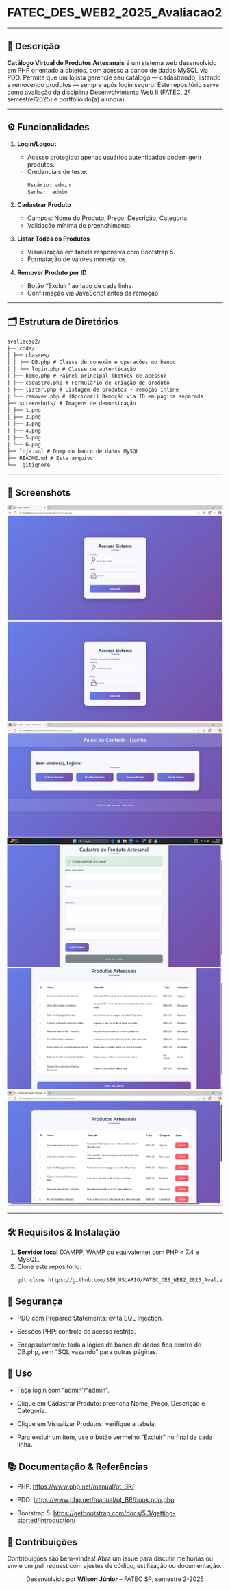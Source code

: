 # FATEC_DES_WEB2_2025_Avaliacao2

---

## 📖 Descrição

**Catálogo Virtual de Produtos Artesanais** é um sistema web desenvolvido em PHP orientado a objetos, com acesso a banco de dados MySQL via PDO. Permite que um lojista gerencie seu catálogo — cadastrando, listando e removendo produtos — sempre após login seguro. Este repositório serve como avaliação da disciplina Desenvolvimento Web II (FATEC, 2º semestre/2025) e portfólio do(a) aluno(a).

---

## ⚙️ Funcionalidades

1. **Login/Logout**

   - Acesso protegido: apenas usuários autenticados podem gerir produtos.
   - Credenciais de teste:
     ```
     Usuário: admin
     Senha:  admin
     ```

2. **Cadastrar Produto**

   - Campos: Nome do Produto, Preço, Descrição, Categoria.
   - Validação mínima de preenchimento.

3. **Listar Todos os Produtos**

   - Visualização em tabela responsiva com Bootstrap 5.
   - Formatação de valores monetários.

4. **Remover Produto por ID**
   - Botão “Excluir” ao lado de cada linha.
   - Confirmação via JavaScript antes da remoção.

---

## 🗂️ Estrutura de Diretórios

```
avaliacao2/
├── code/
│ ├── classes/
│ │ ├── DB.php # Classe de conexão e operações no banco
│ │ └── login.php # Classe de autenticação
│ ├── home.php # Painel principal (botões de acesso)
│ ├── cadastro.php # Formulário de criação de produto
│ ├── listar.php # Listagem de produtos + remoção inline
│ └── remover.php # (Opcional) Remoção via ID em página separada
├── screenshots/ # Imagens de demonstração
│ ├── 1.png
│ ├── 2.png
│ ├── 3.png
│ ├── 4.png
│ ├── 5.png
│ └── 6.png
├── loja.sql # Dump do banco de dados MySQL
├── README.md # Este arquivo
└── .gitignore
```

---

## 📸 Screenshots

![Screenshot 1](screenshots/1.png)  
![Screenshot 2](screenshots/2.png)  
![Screenshot 3](screenshots/3.png)  
![Screenshot 4](screenshots/4.png)  
![Screenshot 5](screenshots/5.png)  
![Screenshot 6](screenshots/6.png)

---

## 🛠️ Requisitos & Instalação

1. **Servidor local** (XAMPP, WAMP ou equivalente) com PHP ≥ 7.4 e MySQL.
2. Clone este repositório:
   ```bash
   git clone https://github.com/SEU_USUARIO/FATEC_DES_WEB2_2025_Avaliacao2.git
   ```

## 🔐 Segurança

- PDO com Prepared Statements: evita SQL Injection.

- Sessões PHP: controle de acesso restrito.

- Encapsulamento: toda a lógica de banco de dados fica dentro de DB.php, sem “SQL vazando” para outras páginas.

## 📝 Uso

- Faça login com “admin”/“admin”.

- Clique em Cadastrar Produto: preencha Nome, Preço, Descrição e Categoria.

- Clique em Visualizar Produtos: verifique a tabela.

- Para excluir um item, use o botão vermelho “Excluir” no final de cada linha.

## 📚 Documentação & Referências

- PHP: https://www.php.net/manual/pt_BR/

- PDO: https://www.php.net/manual/pt_BR/book.pdo.php

- Bootstrap 5: https://getbootstrap.com/docs/5.3/getting-started/introduction/

## 🤝 Contribuições

Contribuições são bem-vindas! Abra um issue para discutir melhorias ou envie um pull request com ajustes de código, estilização ou documentação.

<p align="center"> Desenvolvido por <strong>Wilson Júnior</strong> – FATEC SP, semestre 2-2025 </p>
